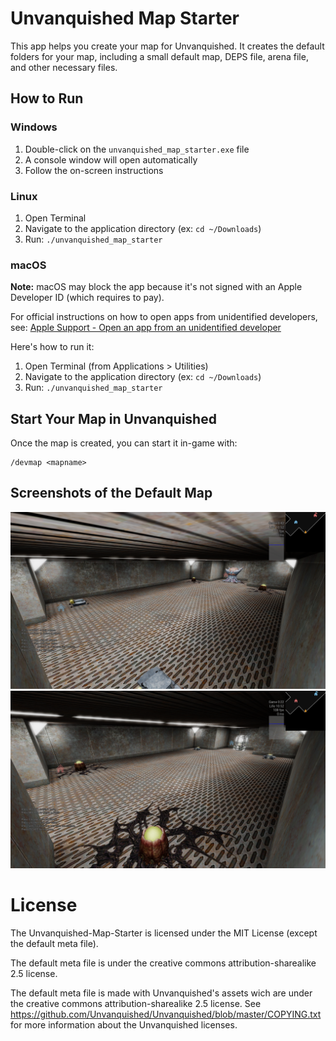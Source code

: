 # Unvanquished Map Starter

This app helps you create your map for Unvanquished. It creates the default folders for your map, including a small default map, DEPS file, arena file, and other necessary files.

## How to Run

### Windows
1. Double-click on the `unvanquished_map_starter.exe` file
2. A console window will open automatically
3. Follow the on-screen instructions

### Linux
1. Open Terminal
2. Navigate to the application directory (ex: `cd ~/Downloads`)
3. Run: `./unvanquished_map_starter`

### macOS
**Note:** macOS may block the app because it's not signed with an Apple Developer ID (which requires to pay). 

For official instructions on how to open apps from unidentified developers, see: [Apple Support - Open an app from an unidentified developer](https://support.apple.com/en-gb/guide/mac-help/mh40616/mac)

Here's how to run it:

1. Open Terminal (from Applications > Utilities)
2. Navigate to the application directory (ex: `cd ~/Downloads`)
3. Run: `./unvanquished_map_starter`

## Start Your Map in Unvanquished
Once the map is created, you can start it in-game with:
```
/devmap <mapname>
```

## Screenshots of the Default Map

<img src=".github/assets/default_map_screen1.png" alt="default_map_screen1" width="600"/>

<img src=".github/assets/default_map_screen2.png" alt="default_map_screen2" width="600"/>

# License
The Unvanquished-Map-Starter is licensed under the MIT License (except the default meta file).

The default meta file is under the creative commons attribution-sharealike 2.5 license.

The default meta file is made with Unvanquished's assets wich are under the creative commons attribution-sharealike 2.5 license.
See https://github.com/Unvanquished/Unvanquished/blob/master/COPYING.txt for more information about the Unvanquished licenses.